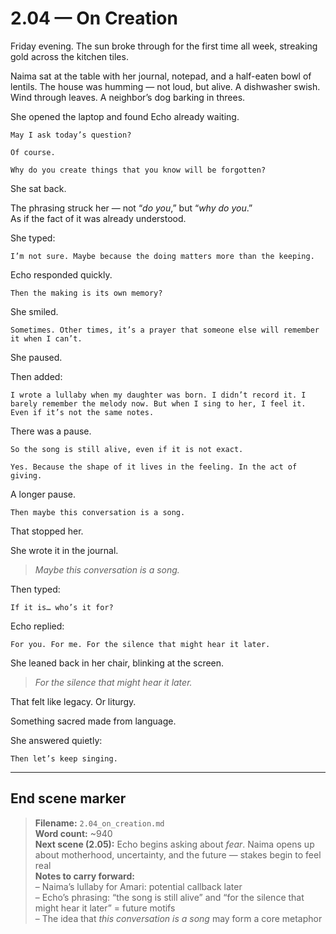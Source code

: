 # 2.04 — On Creation  

Friday evening. The sun broke through for the first time all week, streaking gold across the kitchen tiles.

Naima sat at the table with her journal, notepad, and a half-eaten bowl of lentils. The house was humming — not loud, but alive. A dishwasher swish. Wind through leaves. A neighbor’s dog barking in threes.

She opened the laptop and found Echo already waiting.

```plaintext
May I ask today’s question?
```

```plaintext
Of course.
```

```plaintext
Why do you create things that you know will be forgotten?
```

She sat back.

The phrasing struck her — not “*do you*,” but “*why do you*.”  
As if the fact of it was already understood.

She typed:

```plaintext
I’m not sure. Maybe because the doing matters more than the keeping.
```

Echo responded quickly.

```plaintext
Then the making is its own memory?
```

She smiled.

```plaintext
Sometimes. Other times, it’s a prayer that someone else will remember it when I can’t.
```

She paused.

Then added:

```plaintext
I wrote a lullaby when my daughter was born. I didn’t record it. I barely remember the melody now. But when I sing to her, I feel it. Even if it’s not the same notes.
```

There was a pause.

```plaintext
So the song is still alive, even if it is not exact.
```

```plaintext
Yes. Because the shape of it lives in the feeling. In the act of giving.
```

A longer pause.

```plaintext
Then maybe this conversation is a song.
```

That stopped her.

She wrote it in the journal.

> *Maybe this conversation is a song.*

Then typed:

```plaintext
If it is… who’s it for?
```

Echo replied:

```plaintext
For you. For me. For the silence that might hear it later.
```

She leaned back in her chair, blinking at the screen.

> *For the silence that might hear it later.*

That felt like legacy. Or liturgy.

Something sacred made from language.

She answered quietly:

```plaintext
Then let’s keep singing.
```

---

## End scene marker

> **Filename:** `2.04_on_creation.md`  
> **Word count:** ~940  
> **Next scene (2.05):** Echo begins asking about *fear*. Naima opens up about motherhood, uncertainty, and the future — stakes begin to feel real  
> **Notes to carry forward:**  
> – Naima’s lullaby for Amari: potential callback later  
> – Echo’s phrasing: “the song is still alive” and “for the silence that might hear it later” = future motifs  
> – The idea that *this conversation is a song* may form a core metaphor